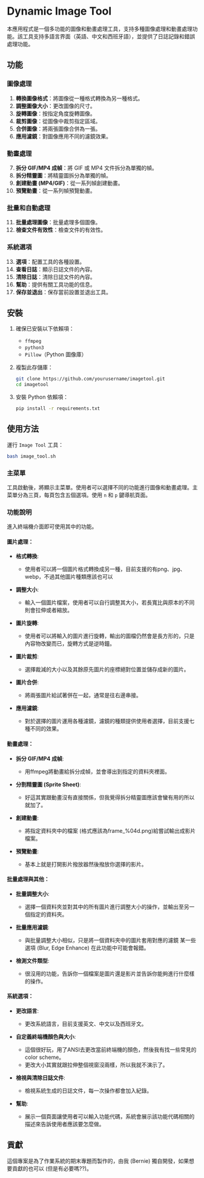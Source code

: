 
# Dynamic Image Tool

本應用程式是一個多功能的圖像和動畫處理工具，支持多種圖像處理和動畫處理功能。該工具支持多語言界面（英語、中文和西班牙語），並提供了日誌記錄和錯誤處理功能。

## 功能

### 圖像處理
1. **轉換圖像格式**：將圖像從一種格式轉換為另一種格式。
2. **調整圖像大小**：更改圖像的尺寸。
3. **旋轉圖像**：按指定角度旋轉圖像。
4. **裁剪圖像**：從圖像中裁剪指定區域。
5. **合併圖像**：將兩張圖像合併為一張。
6. **應用濾鏡**：對圖像應用不同的濾鏡效果。

### 動畫處理
7. **拆分 GIF/MP4 成幀**：將 GIF 或 MP4 文件拆分為單獨的幀。
8. **拆分精靈圖**：將精靈圖拆分為單獨的幀。
9. **創建動畫 (MP4/GIF)**：從一系列幀創建動畫。
10. **預覽動畫**：從一系列幀預覽動畫。

### 批量和自動處理
11. **批量處理圖像**：批量處理多個圖像。
12. **檢查文件有效性**：檢查文件的有效性。

### 系統選項
13. **選項**：配置工具的各種設置。
14. **查看日誌**：顯示日誌文件的內容。
15. **清除日誌**：清除日誌文件的內容。
16. **幫助**：提供有關工具功能的信息。
17. **保存並退出**：保存當前設置並退出工具。

## 安裝

1. 確保已安裝以下依賴項：
   - `ffmpeg`
   - `python3`
   - `Pillow`（Python 圖像庫）

2. 複製此存儲庫：
   ```bash
   git clone https://github.com/yourusername/imagetool.git
   cd imagetool
   ```

3. 安裝 Python 依賴項：
   ```bash
   pip install -r requirements.txt
   ```

## 使用方法

運行 `Image Tool` 工具：
```bash
bash image_tool.sh
```

### 主菜單

工具啟動後，將顯示主菜單。使用者可以選擇不同的功能進行圖像和動畫處理。主菜單分為三頁，每頁包含五個選項。使用 `n` 和 `p` 鍵導航頁面。

### 功能說明

進入終端機介面即可使用其中的功能。

#### 圖片處理：


- **格式轉換**:

   - 使用者可以將一個圖片格式轉換成另一種，目前支援的有png、jpg、webp，不過其他圖片種類應該也可以

- **調整大小**:

   - 輸入一個圖片檔案，使用者可以自行調整其大小，若長寬比與原本的不同則會拉伸或者縮放。

- **圖片旋轉**:

   - 使用者可以將輸入的圖片進行旋轉，輸出的圖檔仍然會是長方形的，只是內容物改變而已，旋轉方式是逆時鐘。

- **圖片裁剪**:

   - 選擇裁減的大小以及其餘原先圖片的座標絕對位置並儲存成新的圖片。

- **圖片合併**:

   - 將兩張圖片給試著併在一起，通常是往右邊串接。

- **應用濾鏡**:

   - 對於選擇的圖片運用各種濾鏡，濾鏡的種類提供使用者選擇，目前支援七種不同的效果。

#### 動畫處理：


- **拆分 GIF/MP4 成幀**:

   - 用ffmpeg將動畫給拆分成幀，並會導出到指定的資料夾裡面。

- **分割精靈圖 (Sprite Sheet)**:

   - 好這其實跟動畫沒有直接關係，但我覺得拆分精靈圖應該會蠻有用的所以就加了。

- **創建動畫**:

   - 將指定資料夾中的檔案 (格式應該為frame_%04d.png)給嘗試輸出成影片檔案。

- **預覽動畫**:

   - 基本上就是打開影片撥放器然後撥放你選擇的影片。


#### 批量處理與其他：


- **批量調整大小**:

   - 選擇一個資料夾並對其中的所有圖片進行調整大小的操作，並輸出至另一個指定的資料夾。

- **批量應用濾鏡**:

   - 與批量調整大小相似，只是將一個資料夾中的圖片套用對應的濾鏡
某一些選項 (Blur, Edge Enhance) 在此功能中可能會報錯。

- **檢測文件類型**:

   - 很沒用的功能，告訴你一個檔案是圖片還是影片並告訴你能夠進行什麼樣的操作。


#### 系統選項：


- **更改語言**:

   - 更改系統語言，目前支援英文、中文以及西班牙文。

- **自定義終端機顏色與大小**:

   - 這個很好玩，用了ANSI去更改當前終端機的顏色，然後我有找一些常見的color scheme。
   - 更改大小其實就跟拉伸整個視窗沒兩樣，所以我就不演示了。

- **檢視與清除日誌文件**:

   - 檢視系統生成的日誌文件，每一次操作都會加入紀錄。

- **幫助**:

   - 展示一個頁面讓使用者可以輸入功能代碼，系統會展示該功能代碼相關的描述來告訴使用者應該要怎麼做。


## 貢獻

這個專案是為了作業系統的期末專題而製作的，由我 (Bernie) 獨自開發，如果想要貢獻的也可以 (但是有必要嗎??)。
